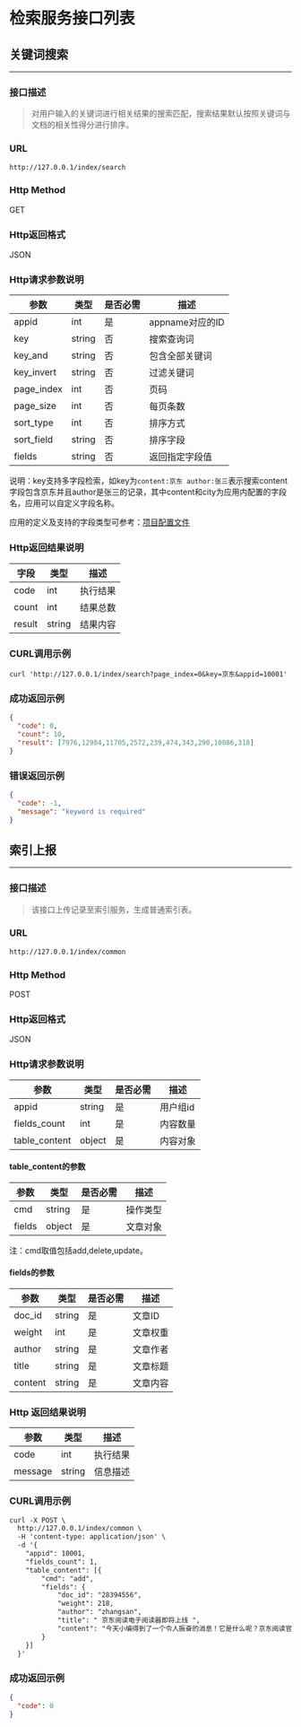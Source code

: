 检索服务接口列表
====
## 关键词搜索
----
### 接口描述
>对用户输入的关键词进行相关结果的搜索匹配，搜索结果默认按照关键词与文档的相关性得分进行排序。

### URL
```html
http://127.0.0.1/index/search
```
### Http Method
GET
### Http返回格式
JSON
### Http请求参数说明
| 参数 | 类型 | 是否必需 | 描述 |
| ------------ | ------------ | ------------ | ------------ |
| appid | int  | 是  | appname对应的ID  |
| key  | string  |  否 | 搜索查询词  |
| key_and | string  | 否  | 包含全部关键词  |
| key_invert  | string  |  否 | 过滤关键词  |
| page_index  | int  | 否  |  页码 |
| page_size  | int | 否  | 每页条数  |
| sort_type  | int  | 否  | 排序方式  |
| sort_field  | string  | 否  | 排序字段  |
| fields | string  | 否  | 返回指定字段值  |

说明：key支持多字段检索，如key为`content:京东 author:张三`表示搜索content字段包含京东并且author是张三的记录，其中content和city为应用内配置的字段名，应用可以自定义字段名称。

应用的定义及支持的字段类型可参考：[项目配置文件](https://gitee.com/jd-platform-opensource/isearch#%E9%A1%B9%E7%9B%AE%E9%85%8D%E7%BD%AE%E6%96%87%E4%BB%B6)

### Http返回结果说明
| 字段  | 类型  | 描述  |
| ------------ | ------------ | ------------ |
| code  | int  | 执行结果  |
| count  | int  | 结果总数  |
| result  | string  | 结果内容  |
### CURL调用示例
```
curl 'http://127.0.0.1/index/search?page_index=0&key=京东&appid=10001'
```
### 成功返回示例
```json
{
  "code": 0,
  "count": 10,
  "result": [7976,12984,11705,2572,239,474,343,290,10086,318]
}
```
### 错误返回示例
```json
{
  "code": -1,
  "message": "keyword is required"
}
```

## 索引上报
----
### 接口描述
>该接口上传记录至索引服务，生成普通索引表。

### URL
```html
http://127.0.0.1/index/common
```
### Http Method
POST
### Http返回格式
JSON
### Http请求参数说明
| 参数 | 类型 | 是否必需 | 描述 |
| ------------ | ------------ | ------------ | ------------ |
| appid |  string  |  是 | 用户组id  |
| fields_count  | int  |  是 | 内容数量  |
| table_content  |  object |  是 | 内容对象  |
#### table_content的参数
| 参数 | 类型 | 是否必需 | 描述 |
| ------------ | ------------ | ------------ | ------------ |
|  cmd  |  string | 是  |  操作类型 |
|  fields | object  | 是  |  文章对象 |

注：cmd取值包括add,delete,update。

#### fields的参数
| 参数 | 类型 | 是否必需 | 描述 |
| ------------ | ------------ | ------------ | ------------ |
|  doc_id  |  string  | 是  | 文章ID  |
|  weight  |  int | 是  | 文章权重  |
|  author | string  | 是  |  文章作者 |
|  title | string  | 是  | 文章标题  |
|  content |  string |  是 | 文章内容 |
### Http 返回结果说明
| 参数 | 类型 |  描述 |
| ------------ | ------------ | ------------ |
| code  |  int |  执行结果 |
| message  |  string | 信息描述  |
### CURL调用示例
```html
curl -X POST \
  http://127.0.0.1/index/common \
  -H 'content-type: application/json' \
  -d '{
	"appid": 10001,
	"fields_count": 1,
	"table_content": [{
		"cmd": "add",
		"fields": {
			"doc_id": "28394556",
			"weight": 218,
			"author": "zhangsan",
			"title": " 京东阅读电子阅读器即将上线 ",
			"content": "今天小编得到了一个令人振奋的消息！它是什么呢？京东阅读官方即将推出搭载京东阅读客户端"
		}
	}]
  }'
```
### 成功返回示例
```json
{
  "code": 0
}
```
